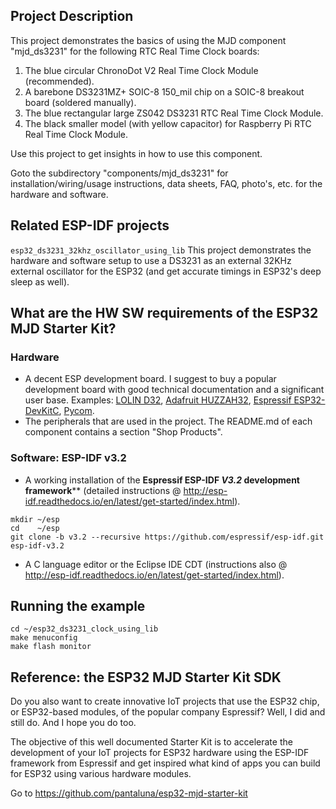 ## Project Description
This project demonstrates the basics of using the MJD component "mjd_ds3231" for the following RTC Real Time Clock boards:
1. The blue circular ChronoDot V2 Real Time Clock Module (recommended).
2. A barebone DS3231MZ+ SOIC-8 150_mil chip on a SOIC-8 breakout board (soldered manually).
3. The blue rectangular large ZS042 DS3231 RTC Real Time Clock Module.
4. The black smaller model (with yellow capacitor) for Raspberry Pi RTC Real Time Clock Module.



Use this project to get insights in how to use this component.

Goto the subdirectory "components/mjd_ds3231" for installation/wiring/usage instructions, data sheets, FAQ, photo's, etc. for the hardware and software.



## Related ESP-IDF projects

`esp32_ds3231_32khz_oscillator_using_lib` This project demonstrates the hardware and software setup to use a DS3231 as an external 32KHz external oscillator for the ESP32 (and get accurate timings in ESP32's deep sleep as well).



## What are the HW SW requirements of the ESP32 MJD Starter Kit?

### Hardware

- A decent ESP development board. I suggest to buy a popular development board with good technical documentation and a significant user base. Examples: [LOLIN D32](https://wiki.wemos.cc/products:d32:d32),  [Adafruit HUZZAH32](https://www.adafruit.com/product/3405),  [Espressif ESP32-DevKitC](http://espressif.com/en/products/hardware/esp32-devkitc/overview), [Pycom](https://pycom.io/hardware/).
- The peripherals that are used in the project. The README.md of each component contains a section "Shop Products".

### Software: ESP-IDF v3.2

- A working installation of the **Espressif ESP-IDF *V3.2* development framework**** (detailed instructions @ http://esp-idf.readthedocs.io/en/latest/get-started/index.html).

```
mkdir ~/esp
cd    ~/esp
git clone -b v3.2 --recursive https://github.com/espressif/esp-idf.git esp-idf-v3.2
```

- A C language editor or the Eclipse IDE CDT (instructions also @ http://esp-idf.readthedocs.io/en/latest/get-started/index.html).



## Running the example
```
cd ~/esp32_ds3231_clock_using_lib
make menuconfig
make flash monitor
```



## Reference: the ESP32 MJD Starter Kit SDK

Do you also want to create innovative IoT projects that use the ESP32 chip, or ESP32-based modules, of the popular company Espressif? Well, I did and still do. And I hope you do too.

The objective of this well documented Starter Kit is to accelerate the development of your IoT projects for ESP32 hardware using the ESP-IDF framework from Espressif and get inspired what kind of apps you can build for ESP32 using various hardware modules.

Go to https://github.com/pantaluna/esp32-mjd-starter-kit


